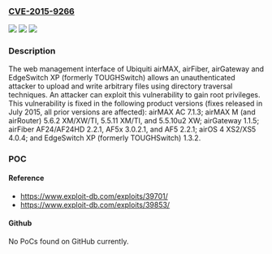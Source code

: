 ### [CVE-2015-9266](https://cve.mitre.org/cgi-bin/cvename.cgi?name=CVE-2015-9266)
![](https://img.shields.io/static/v1?label=Product&message=n%2Fa&color=blue)
![](https://img.shields.io/static/v1?label=Version&message=n%2Fa&color=blue)
![](https://img.shields.io/static/v1?label=Vulnerability&message=n%2Fa&color=brighgreen)

### Description

The web management interface of Ubiquiti airMAX, airFiber, airGateway and EdgeSwitch XP (formerly TOUGHSwitch) allows an unauthenticated attacker to upload and write arbitrary files using directory traversal techniques. An attacker can exploit this vulnerability to gain root privileges. This vulnerability is fixed in the following product versions (fixes released in July 2015, all prior versions are affected): airMAX AC 7.1.3; airMAX M (and airRouter) 5.6.2 XM/XW/TI, 5.5.11 XM/TI, and 5.5.10u2 XW; airGateway 1.1.5; airFiber AF24/AF24HD 2.2.1, AF5x 3.0.2.1, and AF5 2.2.1; airOS 4 XS2/XS5 4.0.4; and EdgeSwitch XP (formerly TOUGHSwitch) 1.3.2.

### POC

#### Reference
- https://www.exploit-db.com/exploits/39701/
- https://www.exploit-db.com/exploits/39853/

#### Github
No PoCs found on GitHub currently.

